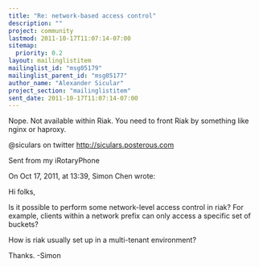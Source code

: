 ```yaml
---
title: "Re: network-based access control"
description: ""
project: community
lastmod: 2011-10-17T11:07:14-07:00
sitemap:
  priority: 0.2
layout: mailinglistitem
mailinglist_id: "msg05179"
mailinglist_parent_id: "msg05177"
author_name: "Alexander Sicular"
project_section: "mailinglistitem"
sent_date: 2011-10-17T11:07:14-07:00
---
```



Nope. Not available within Riak. You need to front Riak by something 
like nginx or haproxy.

@siculars on twitter
http://siculars.posterous.com

Sent from my iRotaryPhone

On Oct 17, 2011, at 13:39, Simon Chen  wrote:


Hi folks,

Is it possible to perform some network-level access control in riak?
For example, clients within a network prefix can only access a
specific set of buckets?

How is riak usually set up in a multi-tenant environment?

Thanks.
-Simon
